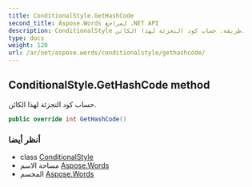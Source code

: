 ```yaml
---
title: ConditionalStyle.GetHashCode
second_title: Aspose.Words لمراجع .NET API
description: ConditionalStyle طريقة. حساب كود التجزئة لهذا الكائن.
type: docs
weight: 120
url: /ar/net/aspose.words/conditionalstyle/gethashcode/
---
```

## ConditionalStyle.GetHashCode method

حساب كود التجزئة لهذا الكائن.

```csharp
public override int GetHashCode()
```

### أنظر أيضا

* class [ConditionalStyle](../)
* مساحة الاسم [Aspose.Words](../../conditionalstyle/)
* المجسم [Aspose.Words](../../../)


